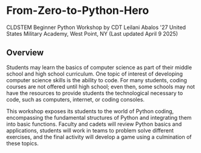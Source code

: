 # From-Zero-to-Python-Hero
CLDSTEM Beginner Python Workshop by CDT Leilani Abalos '27
United States Military Academy, West Point, NY
(Last updated April 9 2025)

## Overview
Students may learn the basics of computer science as part of their middle school and high school curriculum. One topic of interest of developing computer science skills is the ability to code. For many students, coding courses are not offered until high school; even then, some schools may not have the resources to provide students the technological necessary to code, such as computers, internet, or coding consoles. 

This workshop exposes its students to the world of Python coding, encompassing the fundamental structures of Python and integrating them into basic functions. Faculty and cadets will review Python basics and applications, students will work in teams to problem solve different exercises, and the final activity will develop a game using a culmination of these topics.
